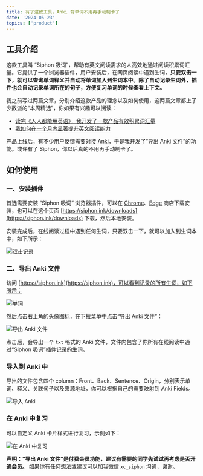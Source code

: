 ```yaml
---
title: 有了这款工具，Anki 背单词不用再手动制卡了
date: '2024-05-23'
topics: ['product']
---
```


## 工具介绍

这款工具叫 “Siphon 吸词”，帮助有英文阅读需求的人高效地通过阅读积累词汇量。它提供了一个浏览器插件，用户安装后，在网页阅读中遇到生词，**只要双击一下，就可以查询单词释义并自动将单词加入到生词本中。除了自动记录生词外，插件也会自动记录单词所在的句子，方便复习单词的时候查看上下文。**

我之前写过两篇文章，分别介绍这款产品的理念以及如何使用，这两篇文章都上了少数派的“本周精选”，你如果有兴趣可以阅读：

- [读完《人人都能用英语》，我开发了一款产品有效积累词汇量](https://sspai.com/post/87847)
- [我如何在一个月内显著提升英文阅读能力](https://sspai.com/post/87917)

产品上线后，有不少用户反馈需要对接 Anki，于是我开发了“导出 Anki 文件”的功能。或许有了 Siphon，你以后真的不用再手动制卡了。

## 如何使用

### 一、安装插件

首选需要安装 “Siphon 吸词” 浏览器插件，可以在 [Chrome](https://chromewebstore.google.com/detail/siphon-%E5%90%B8%E8%AF%8D/ellokeilepgocdknilnlljmgohncjllb)、[Edge](https://microsoftedge.microsoft.com/addons/detail/siphon-%E5%90%B8%E8%AF%8D/iineaaglgdgkoohpcpbaecoaigibhipe) 商店下载安装，也可以在这个页面 [https://siphon.ink/downloads](https://siphon.ink/downloads) 下载，然后本地安装。

安装完成后，在线阅读过程中遇到任何生词，只要双击一下，就可以加入到生词本中，如下所示：

![双击记录](https://blog-1258648987.cos.ap-shanghai.myqcloud.com/siphon/screenshots/1.%20%E5%BF%AB%E6%8D%B7%E5%BD%95%E5%85%A5min.png)

### 二、导出 Anki 文件

访问 [https://siphon.ink](https://siphon.ink)，可以看到记录的所有生词，如下所示：

![单词](https://blog-1258648987.cos.ap-shanghai.myqcloud.com/siphon/idea-statistics.png)

然后点击右上角的头像图标，在下拉菜单中点击“导出 Anki 文件”：

![导出 Anki 文件](https://blog-1258648987.cos.ap-shanghai.myqcloud.com/siphon/help/export_anki.png)

点击后，会导出一个 `txt` 格式的 Anki 文件，文件内包含了你所有在线阅读中通过“Siphon 吸词”插件记录的生词。


### 导入到 Anki 中

导出的文件包含四个 column：Front、Back、Sentence、Origin，分别表示单词、释义、关联句子以及来源地址，你可以根据自己的需要映射到 Anki Fields。

![导入 Anki](https://blog-1258648987.cos.ap-shanghai.myqcloud.com/siphon/help/import_to_anki.png)

### 在 Anki 中复习

可以自定义 Anki 卡片样式进行复习，示例如下：

![在 Anki 中复习](https://blog-1258648987.cos.ap-shanghai.myqcloud.com/siphon/help/review_in_anki.png)


**声明：“导出 Anki 文件”是付费会员功能，建议有需要的同学先试试再考虑是否开通会员。** 如果你有任何想法或建议可以加我微信 `xc_siphon` 沟通，谢谢。